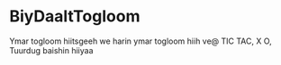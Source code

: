 # BiyDaaltTogloom
Ymar togloom hiitsgeeh we
harin ymar togloom hiih ve@
TIC TAC, X O, Tuurdug baishin hiiyaa 
